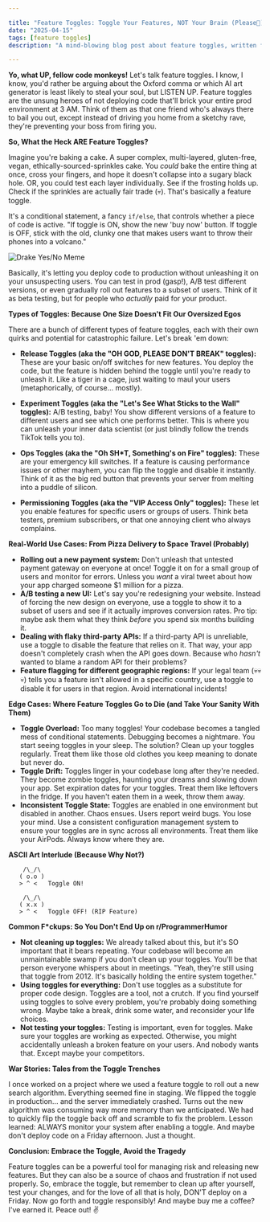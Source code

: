 ```yaml
---

title: "Feature Toggles: Toggle Your Features, NOT Your Brain (Please🙏)"
date: "2025-04-15"
tags: [feature toggles]
description: "A mind-blowing blog post about feature toggles, written for chaotic Gen Z engineers who'd rather be doomscrolling."

---
```


**Yo, what UP, fellow code monkeys!** Let's talk feature toggles. I know, I know, you'd rather be arguing about the Oxford comma or which AI art generator is least likely to steal your soul, but LISTEN UP. Feature toggles are the unsung heroes of not deploying code that'll brick your entire prod environment at 3 AM. Think of them as that one friend who's always there to bail you out, except instead of driving you home from a sketchy rave, they're preventing your boss from firing you.

**So, What the Heck ARE Feature Toggles?**

Imagine you're baking a cake. A super complex, multi-layered, gluten-free, vegan, ethically-sourced-sprinkles cake. You *could* bake the entire thing at once, cross your fingers, and hope it doesn't collapse into a sugary black hole. OR, you could test each layer individually. See if the frosting holds up. Check if the sprinkles are actually fair trade (💀). That's basically a feature toggle.

It's a conditional statement, a fancy `if/else`, that controls whether a piece of code is active. "If toggle is ON, show the new 'buy now' button. If toggle is OFF, stick with the old, clunky one that makes users want to throw their phones into a volcano."

![Drake Yes/No Meme](https://i.imgflip.com/4pp194.jpg)

Basically, it's letting you deploy code to production without unleashing it on your unsuspecting users. You can test in prod (gasp!), A/B test different versions, or even gradually roll out features to a subset of users. Think of it as beta testing, but for people who *actually* paid for your product.

**Types of Toggles: Because One Size Doesn't Fit Our Oversized Egos**

There are a bunch of different types of feature toggles, each with their own quirks and potential for catastrophic failure. Let's break 'em down:

*   **Release Toggles (aka the "OH GOD, PLEASE DON'T BREAK" toggles):** These are your basic on/off switches for new features. You deploy the code, but the feature is hidden behind the toggle until you're ready to unleash it. Like a tiger in a cage, just waiting to maul your users (metaphorically, of course... mostly).

*   **Experiment Toggles (aka the "Let's See What Sticks to the Wall" toggles):** A/B testing, baby! You show different versions of a feature to different users and see which one performs better. This is where you can unleash your inner data scientist (or just blindly follow the trends TikTok tells you to).

*   **Ops Toggles (aka the "Oh SH*T, Something's on Fire" toggles):** These are your emergency kill switches. If a feature is causing performance issues or other mayhem, you can flip the toggle and disable it instantly. Think of it as the big red button that prevents your server from melting into a puddle of silicon.

*   **Permissioning Toggles (aka the "VIP Access Only" toggles):** These let you enable features for specific users or groups of users. Think beta testers, premium subscribers, or that one annoying client who always complains.

**Real-World Use Cases: From Pizza Delivery to Space Travel (Probably)**

*   **Rolling out a new payment system:** Don't unleash that untested payment gateway on everyone at once! Toggle it on for a small group of users and monitor for errors. Unless you *want* a viral tweet about how your app charged someone $1 million for a pizza.
*   **A/B testing a new UI:** Let's say you're redesigning your website. Instead of forcing the new design on everyone, use a toggle to show it to a subset of users and see if it actually improves conversion rates. Pro tip: maybe ask them what they think *before* you spend six months building it.
*   **Dealing with flaky third-party APIs:** If a third-party API is unreliable, use a toggle to disable the feature that relies on it. That way, your app doesn't completely crash when the API goes down. Because who *hasn't* wanted to blame a random API for their problems?
*   **Feature flagging for different geographic regions:** If your legal team (💀💀💀) tells you a feature isn't allowed in a specific country, use a toggle to disable it for users in that region. Avoid international incidents!

**Edge Cases: Where Feature Toggles Go to Die (and Take Your Sanity With Them)**

*   **Toggle Overload:** Too many toggles! Your codebase becomes a tangled mess of conditional statements. Debugging becomes a nightmare. You start seeing toggles in your sleep. The solution? Clean up your toggles regularly. Treat them like those old clothes you keep meaning to donate but never do.
*   **Toggle Drift:** Toggles linger in your codebase long after they're needed. They become zombie toggles, haunting your dreams and slowing down your app. Set expiration dates for your toggles. Treat them like leftovers in the fridge. If you haven't eaten them in a week, throw them away.
*   **Inconsistent Toggle State:** Toggles are enabled in one environment but disabled in another. Chaos ensues. Users report weird bugs. You lose your mind. Use a consistent configuration management system to ensure your toggles are in sync across all environments. Treat them like your AirPods. Always know where they are.

**ASCII Art Interlude (Because Why Not?)**

```
    /\_/\
   ( o.o )
   > ^ <   Toggle ON!

    /\_/\
   ( x.x )
   > ^ <   Toggle OFF! (RIP Feature)
```

**Common F*ckups: So You Don't End Up on r/ProgrammerHumor**

*   **Not cleaning up toggles:** We already talked about this, but it's SO important that it bears repeating. Your codebase will become an unmaintainable swamp if you don't clean up your toggles. You'll be that person everyone whispers about in meetings. "Yeah, they're still using that toggle from 2012. It's basically holding the entire system together."
*   **Using toggles for everything:** Don't use toggles as a substitute for proper code design. Toggles are a tool, not a crutch. If you find yourself using toggles to solve every problem, you're probably doing something wrong. Maybe take a break, drink some water, and reconsider your life choices.
*   **Not testing your toggles:** Testing is important, even for toggles. Make sure your toggles are working as expected. Otherwise, you might accidentally unleash a broken feature on your users. And nobody wants that. Except maybe your competitors.

**War Stories: Tales from the Toggle Trenches**

I once worked on a project where we used a feature toggle to roll out a new search algorithm. Everything seemed fine in staging. We flipped the toggle in production... and the server immediately crashed. Turns out the new algorithm was consuming way more memory than we anticipated. We had to quickly flip the toggle back off and scramble to fix the problem. Lesson learned: ALWAYS monitor your system after enabling a toggle. And maybe don't deploy code on a Friday afternoon. Just a thought.

**Conclusion: Embrace the Toggle, Avoid the Tragedy**

Feature toggles can be a powerful tool for managing risk and releasing new features. But they can also be a source of chaos and frustration if not used properly. So, embrace the toggle, but remember to clean up after yourself, test your changes, and for the love of all that is holy, DON'T deploy on a Friday. Now go forth and toggle responsibly! And maybe buy me a coffee? I've earned it. Peace out! ✌️
